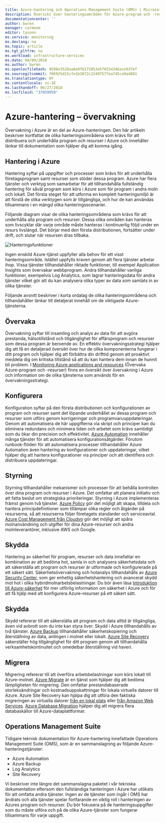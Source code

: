 ```yaml
---
title: Azure-hantering och Operations Management Suite (OMS) | Microsoft Docs
description: Översikt över hanteringsområden för Azure-program och -resurser med länkar till innehåll om Azure-hanteringsverktyg som tidigare fanns med i paketet för Operations Management Suite (OMS).
documentationcenter: ''
author: bwren
manager: carmonm
editor: tysonn
ms.service: monitoring
ms.devlang: na
ms.topic: article
ms.tgt_pltfrm: na
ms.workload: infrastructure-services
ms.date: 04/09/2018
ms.author: bwren
ms.openlocfilehash: 8598e3528aa0a9fb171853e5f6554346ace937ef
ms.sourcegitcommit: f06925d15cfe1b3872c22497577ea745ca9a4881
ms.translationtype: HT
ms.contentlocale: sv-SE
ms.lasthandoff: 06/27/2018
ms.locfileid: "37059958"
---
```

# <a name="azure-management---monitoring"></a>Azure-hantering – övervakning

Övervakning i Azure är en del av Azure-hanteringen.  Den här artikeln beskriver kortfattat de olika hanteringsområdena som krävs för att distribuera och underhålla program och resurser i Azure och innehåller länkar till dokumentation som hjälper dig att komma igång.

## <a name="management-in-azure"></a>Hantering i Azure

Hantering syftar på uppgifter och processer som krävs för att underhålla företagsprogram samt resurser som stöder dessa program.  Azure har flera tjänster och verktyg som samarbetar för att tillhandahålla fullständig hantering för såväl program som körs i Azure som för program i andra moln och lokalt.  Det första steget för att utforma en komplett hanteringsmiljö är att förstå de olika verktygen som är tillgängliga, och hur de kan användas tillsammans i en mängd olika hanteringsscenarier.

Följande diagram visar de olika hanteringsområdena som krävs för att underhålla alla program och resurser.  Dessa olika områden kan hanteras som livscyklar där varje område måste hanteras i kontinuerlig följd under en resurs livslängd.  Det börjar med den första distributionen, fortsätter under drift, och slutar när resursen dras tillbaka.

![Hanteringsfunktioner](media/management-overview/management-capabilities.png)


Ingen enskild Azure-tjänst uppfyller alla behov för ett visst hanteringsområde. Istället uppfylls kraven genom att flera tjänster arbetar ihop.  Vissa tjänster tillhandahåller riktade funktioner, till exempel Application Insights som övervakar webbprogram.  Andra tillhandahåller vanliga funktioner, exempelvis Log Analytics, som lagrar hanteringsdata för andra tjänster vilket gör att du kan analysera olika typer av data som samlats in av olika tjänster.  

Följande avsnitt beskriver i korta ordalag de olika hanteringsområdena och tillhandahåller länkar till detaljerat innehåll om de viktigaste Azure-tjänsterna.

## <a name="monitor"></a>Övervaka
Övervakning syftar till insamling och analys av data för att avgöra prestanda, hälsotillstånd och tillgänglighet för affärsprogram och resurser som dessa program är beroende av. En effektiv övervakningsstrategi hjälper dig att få en detaljerad översikt över hur de olika komponenterna fungerar i ditt program och hjälper dig att förbättra din drifttid genom att proaktivt meddela dig om kritiska tillstånd så att du kan hantera dem innan de hunnit bli problem.  I [Monitoring Azure applications and resources](monitoring-overview.md) (Övervaka Azure-program och -resurser) finns en översikt över övervakning i Azure och information om de olika tjänsterna som används för en övervakningsstrategi.


## <a name="configure"></a>Konfigurera
Konfiguration syftar på den första distributionen och konfigurationen av program och resurser samt det löpande underhållet av dessa program och resurser som utförs genom korrigeringar och programvaruuppdateringar.  Genom att automatisera de här uppgifterna via skript och principer kan du eliminera redundans och minimera tiden och arbetet som krävs samtidigt som du ökar din precision och effektivitet.  [Azure Automation](..\automation\automation-intro.md) innehåller många tjänster för att automatisera konfigurationsåtgärder.  Förutom runbook-flöden för att automatisera processer tillhandahåller Azure Automation även hantering av konfigurationer och uppdateringar, vilket hjälper dig att hantera konfigurationer via principer och att identifiera och distribuera uppdateringar.

## <a name="govern"></a>Styrning
Styrning tillhandahåller mekanismer och processer för att behålla kontrollen över dina program och resurser i Azure.  Det omfattar att planera initiativ och att fatta beslut om strategiska prioriteringar.  Styrning i Azure implementeras främst genom två tjänster.  [Azure Policy](../azure-policy/azure-policy-introduction.md) gör det möjligt att skapa, tilldela och hantera principdefinitioner som tillämpar olika regler och åtgärder på resurserna, så att resurserna följer företagets standarder och serviceavtal. [Azure Cost Management från Cloudyn](../cost-management/overview.md) gör det möjligt att spåra molnanvändning och utgifter för dina Azure-resurser och andra molnleverantörer, inklusive AWS och Google.

## <a name="secure"></a>Skydda
Hantering av säkerhet för program, resurser och data innefattar en kombination av att bedöma hot, samla in och analysera säkerhetsdata och att säkerställa att program och resurser är utformade och konfigurerade på ett säkert sätt.  Säkerhetsövervakning och hotanalys tillhandahålls av [Azure Security Center](../security-center/security-center-intro.md), som ger enhetlig säkerhetshantering och avancerat skydd mot hot i olika hybridmolnarbetsbelastningar.  Du bör även läsa [Introduktion till Azure-säkerhet](../security/azure-security.md) för mer utförlig information om säkerhet i Azure och för att få hjälp med att konfigurera Azure-resurser på ett säkert sätt.


## <a name="protect"></a>Skydda
Skydd refererar till att säkerställa att program och data alltid är tillgängliga, även vid avbrott som du inte kan styra över.  Skydd i Azure tillhandahålls av två tjänster.  [Azure Backup](../backup/backup-introduction-to-azure-backup.md) tillhandahåller säkerhetskopiering och återställning av data, antingen i molnet eller lokalt.    [Azure Site Recovery](../site-recovery/site-recovery-overview.md) säkerställer hög tillgänglighet för ditt program genom att tillhandahålla verksamhetskontinuitet och omedelbar återställning vid haveri.

## <a name="migrate"></a>Migrera 
Migrering refererar till att överföra arbetsbelastningar som körs lokalt till Azure-molnet.  [Azure Migrate](../migrate/migrate-overview.md) är en tjänst som hjälper dig att bedöma lämpligheten för migrering. Den omfattar prestandabaserade storleksändringar och kostnadsuppskattningar för lokala virtuella datorer till Azure.  Azure Site Recovery kan hjälpa dig att utföra den faktiska migreringen av virtuella datorer [från en lokal plats](../site-recovery/migrate-tutorial-on-premises-azure.md) eller [från Amazon Web Services](../site-recovery/migrate-tutorial-aws-azure.md).  [Azure Database Migration](../dms/dms-overview.md) hjälper dig att migrera flera databaskällor till Azure-dataplattformar.


## <a name="operations-management-suite"></a>Operations Management Suite
Tidigare teknisk dokumentation för Azure-hantering innefattade Operations Management Suite (OMS), som är en sammanslagning av följande Azure-hanteringstjänster:

- Azure Automation
- Azure Backup
- Log Analytics
- Site Recovery

Vi beskriver inte längre det sammanslagna paketet i vår tekniska dokumentation eftersom den fullständiga hanteringen i Azure har utökats för att omfatta andra tjänster. Ingen av de tjänster som ingår i OMS har ändrats och alla tjänster spelar fortfarande en viktig roll i hanteringen av Azures program och resurser. Du bör fokusera på de hanteringsuppgifter som du måste utföra och på de olika Azure-tjänster som fungerar tillsammans för varje uppgift.